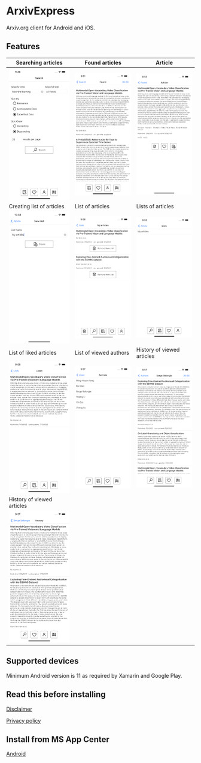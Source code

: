 # ArxivExpress

Arxiv.org client for Android and iOS.

<link rel="shortcut icon" href="favicon.ico">

## Features

Searching articles|Found articles|Article
---|---|---
![Searching articles](<./ArxivExpress/Screenshots/Simulator Screen Shot - iPhone 13 Pro Max - 2022-07-17 at 21.38.29.png> "Searching articles")|![Found articles](<./ArxivExpress/Screenshots/Simulator Screen Shot - iPhone 13 Pro Max - 2022-07-18 at 08.51.06.png> "Found articles")|![Article](<./ArxivExpress/Screenshots/Simulator Screen Shot - iPhone 13 Pro Max - 2022-07-18 at 08.52.10.png> "Article")
Creating list of articles|List of articles|Lists of articles
![Creating list of articles](<./ArxivExpress/Screenshots/Simulator Screen Shot - iPhone 13 Pro Max - 2022-07-18 at 10.58.28.png> "Creating list of articles")|![List of articles](<./ArxivExpress/Screenshots/Simulator Screen Shot - iPhone 13 Pro Max - 2022-07-22 at 21.56.06.png> "List of articles")|![Lists of articles](<./ArxivExpress/Screenshots/Simulator Screen Shot - iPhone 13 Pro Max - 2022-07-22 at 21.55.34.png> "Lists of articles")
List of liked articles|List of viewed authors|History of viewed articles
![List of liked articles](<./ArxivExpress/Screenshots/Simulator Screen Shot - iPhone 13 Pro Max - 2022-07-22 at 21.56.53.png> "List of liked articles")|![List of viewed authors](<./ArxivExpress/Screenshots/Simulator Screen Shot - iPhone 13 Pro Max - 2022-07-22 at 21.57.05.png> "List of viewed authors")|![List of articles by author](<./ArxivExpress/Screenshots/Simulator Screen Shot - iPhone 13 Pro Max - 2022-07-22 at 21.57.21.png> "List of articles by author")
History of viewed articles||
![History of viewed articles](<./ArxivExpress/Screenshots/Simulator Screen Shot - iPhone 13 Pro Max - 2022-07-22 at 21.57.46.png> "History of viewed articles")||

## Supported devices

Minimum Android version is 11 as required by Xamarin and Google Play.

## Read this before installing

[Disclaimer](DISCLAIMER.md) 

[Privacy policy](PRIVACY_POLICY.html)

## Install from MS App Center

[Android](https://install.appcenter.ms/users/dvmorozov/apps/arxivexpress-2/distribution_groups/public)
